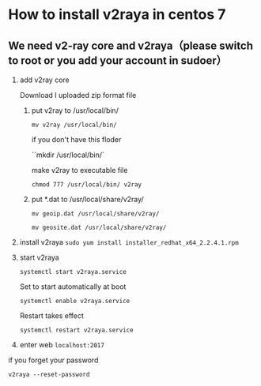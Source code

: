 # How to install v2raya in centos 7

## We need v2-ray core and v2raya（please switch to root or you add your account in sudoer）

1. add v2ray core 

   Download I uploaded zip format file

   1. put v2ray to  /usr/local/bin/ 

      `mv v2ray /usr/local/bin/  `

      if you don't have this floder

      ``mkdir /usr/local/bin/` 

      make v2ray to executable file  

      `chmod 777 /usr/local/bin/ v2ray`

   2. put *.dat to /usr/local/share/v2ray/

      `mv geoip.dat /usr/local/share/v2ray/`  

      `mv geosite.dat /usr/local/share/v2ray/`

3. install v2raya
   `sudo yum install installer_redhat_x64_2.2.4.1.rpm`

4. start v2raya

   `systemctl start v2raya.service`

    Set to start automatically at boot

   `systemctl enable v2raya.service` 

   Restart takes effect

   `systemctl restart v2raya.service`

5. enter web 
   `localhost:2017`

if you forget your password

`v2raya --reset-password` 

